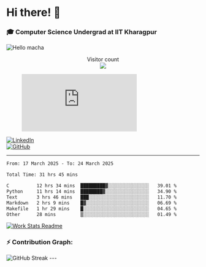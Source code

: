 # Hi there! 👋

### 🎓 Computer Science Undergrad at IIT Kharagpur

<img src="https://raw.githubusercontent.com/sagar-viradiya/sagar-viradiya/master/resources/banner.png" alt="Hello macha">

<p align="center"> 
  Visitor count<br>
  <img src="https://profile-counter.glitch.me/sesiii/count.svg" />
</p>

<figure><embed src="https://wakatime.com/share/@81d5e6c4-c575-43e6-9a9e-85ed25517f53/42cf003a-18dd-42ef-bded-df01146821f2.svg"></embed></figure>

[![LinkedIn](https://img.shields.io/badge/LinkedIn-0077B5?style=for-the-badge&logo=linkedin&logoColor=white)](https://www.linkedin.com/in/sesidadi)  
[![GitHub](https://img.shields.io/badge/GitHub-181717?style=for-the-badge&logo=github&logoColor=white)](https://github.com/sesiii)

---
<!--START_SECTION:waka-->

```txt
From: 17 March 2025 - To: 24 March 2025

Total Time: 31 hrs 45 mins

C          12 hrs 34 mins  █████████▓░░░░░░░░░░░░░░░   39.01 %
Python     11 hrs 14 mins  ████████▓░░░░░░░░░░░░░░░░   34.90 %
Text       3 hrs 46 mins   ███░░░░░░░░░░░░░░░░░░░░░░   11.70 %
Markdown   2 hrs 9 mins    █▓░░░░░░░░░░░░░░░░░░░░░░░   06.69 %
Makefile   1 hr 29 mins    █░░░░░░░░░░░░░░░░░░░░░░░░   04.65 %
Other      28 mins         ▒░░░░░░░░░░░░░░░░░░░░░░░░   01.49 %
```

<!--END_SECTION:waka-->


[![Work Stats Readme](https://github.com/sesiii/sesiii/actions/workflows/main.yml/badge.svg)](https://github.com/sesiii/sesiii/actions/workflows/main.yml)

### ⚡ Contribution Graph:

<img src="https://streak-stats.demolab.com/?user=sesiii&theme=radical" alt="GitHub Streak" />
---

